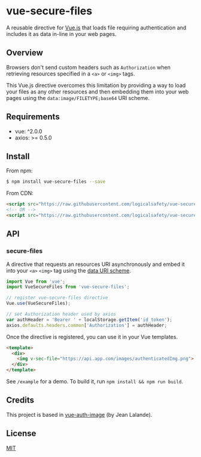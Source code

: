 # vue-secure-files

A reusable directive for [Vue.js](https://github.com/vuejs/vue) that loads file
requiring authentication and includes it as data in-line in your web
pages.

## Overview

Browsers don't send custom headers such as `Authorization` when retrieving
resources specified in a `<a>` or `<img>` tags.

This Vue.js directive overcomes this limitation by providing a way to load your
files as any other resources and then embedding them into your web pages using
the `data:image/FILETYPE;base64` URI scheme.

## Requirements

- vue: \^2.0.0
- axios: >= 0.5.0

## Install

From npm:

``` sh
$ npm install vue-secure-files --save
```

From CDN:

``` html
<script src="https://raw.githubusercontent.com/logicalsafety/vue-secure-files/0.0.1/vue-secure-files.js"></script>
<!-- OR -->
<script src="https://raw.githubusercontent.com/logicalsafety/vue-secure-files/0.0.1/vue-secure-files.min.js"></script>
```

## API

### secure-files

A directive that requests an resources URI asynchronously and embed it into your `<a>`
`<img>` tag using the [data URI scheme](https://en.wikipedia.org/wiki/Data_URI_scheme).

``` js
import Vue from 'vue';
import VueSecureFiles from 'vue-secure-files';

// register vue-secure-files directive
Vue.use(VueSecureFiles);

// set Authorization header used by axios
var authHeader = 'Bearer ' + localStorage.getItem('id_token');
axios.defaults.headers.common['Authorization'] = authHeader;
```

Once the directive is registered, you can use it in your Vue templates.

``` html
<template>
  <div>
    <img v-sec-file="https://api.app.com/images/authenticatedImg.png">
  </div>
</template>
```

See `/example` for a demo. To build it, run `npm install && npm run build`.

## Credits

This project is based in [vue-auth-image](https://gitlab.com/jlalande/vue-auth-image) (by Jean Lalande).

## License

[MIT](https://opensource.org/licenses/MIT)
